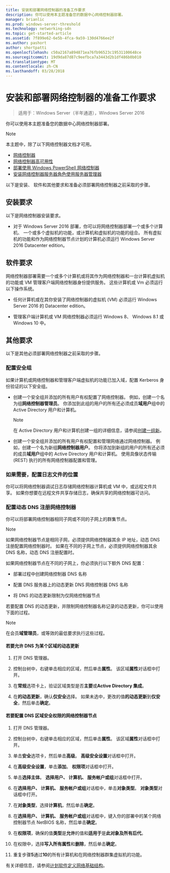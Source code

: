 ```yaml
---
title: 安装和部署网络控制器的准备工作要求
description: 你可以使用本主题准备您的数据中心网络控制器部署。
manager: brianlic
ms.prod: windows-server-threshold
ms.technology: networking-sdn
ms.topic: get-started-article
ms.assetid: 7f899e62-6e5b-4fca-9a59-130d4766ee2f
ms.author: pashort
author: shortpatti
ms.openlocfilehash: c50a2167a894871ea76fb96523c19531100648ce
ms.sourcegitcommit: 19d9da87d87c9eefbca7a3443d2b1df486b0b010
ms.translationtype: MT
ms.contentlocale: zh-CN
ms.lasthandoff: 03/28/2018
---
```

# <a name="installation-and-preparation-requirements-for-deploying-network-controller"></a>安装和部署网络控制器的准备工作要求

>适用于：Windows Server（半年通道），Windows Server 2016

你可以使用本主题准备您的数据中心网络控制器部署。  
  
> [!NOTE]  
> 本主题中，除了以下网络控制器文档才可用。  
> 
> - [网络控制器](../technologies/network-controller/Network-Controller.md)
> - [网络控制器高可用性](../technologies/network-controller/network-controller-high-availability.md)
> - [部署使用 Windows PowerShell 网络控制器](../deploy/Deploy-Network-Controller-using-Windows-PowerShell.md)  
> - [安装网络控制器服务器角色使用服务器管理器](../technologies/network-controller/Install-the-Network-Controller-server-role-using-Server-Manager.md)  

以下是安装、 软件和其他要求和准备必须部署网络控制器之前采取的步骤。

## <a name="installation-requirements"></a>安装要求

以下是网络控制器安装要求。

- 对于 Windows Server 2016 部署，你可以将网络控制器部署一个或多个计算机、 一个或多个虚拟机的功能，或计算机和虚拟机的功能的组合。 所有虚拟机的功能和作为网络控制器节点计划的计算机必须运行 Windows Server 2016 Datacenter edition。

## <a name="software-requirements"></a>软件要求

网络控制器部署需要一个或多个计算机或将其作为网络控制器和一台计算机虚拟机的功能或 VM 管理客户端网络控制器身份提供服务。 这些计算机或 Vm 必须运行以下操作系统。  

- 任何计算机或在其你安装了网络控制器的虚拟机 (VM) 必须运行 Windows Server 2016 的 Datacenter edition。  
  
- 管理客户端计算机或 VM 网络控制器必须运行 Windows 8、 Windows 8.1 或 Windows 10 中。  
  
## <a name="additional-requirements"></a>其他要求

以下是其他必须部署网络控制器之前采取的步骤。
  
### <a name="configure-security-groups"></a>配置安全组
  
如果计算机或网络控制器和管理客户端虚拟机的功能已加入域，配置 Kerberos 身份验证的以下安全组。

- 创建一个安全组并添加的所有用户有权配置了网络控制器。 例如，创建一个名为组**网络控制器管理员**。 你添加到此组的用户的所有还必须成员**域用户**组中的 Active Directory 用户和计算机。  
  
    > [!NOTE]  
    > 在 Active Directory 用户和计算机创建一组的详细信息，请参阅[创建一组新](https://technet.microsoft.com/en-us/library/cc783256(v=ws.10).aspx)。  

- 创建一个安全组并添加的所有用户有权配置和管理网络通过网络控制器。  例如，创建一个名为新组**网络控制器用户**。 你将添加到新组的用户的所有还必须的成员**域用户**组中的 Active Directory 用户和计算机。 使用具像状态传输 \(REST\) 执行的所有网络控制器配置和管理。

### <a name="configure-log-file-locations-if-needed"></a>如果需要，配置日志文件的位置

你可以将网络控制器调试日志存储网络控制器计算机或 VM 中，或远程文件共享。 如果你想要在远程文件共享存储日志，确保共享的网络控制器可访问。

### <a name="configure-dynamic-dns-registration-for-network-controller"></a>配置动态 DNS 注册网络控制器
  
你可以将部署网络控制器相同子网或不同的子网上的群集节点。 

>[!NOTE]
>如果网络控制器节点是相同子网，必须提供网络控制器其余 IP 地址，动态 DNS 注册配置网络控制器时。 如果在不同的子网上节点，必须提供网络控制器其余 DNS 名称，动态 DNS 注册配置时。

如果网络控制器节点在不同的子网上，你必须执行以下额外 DNS 配置：

- 部署过程中创建网络控制器 DNS 名称

- 配置 DNS 服务器上的动态更新 DNS 网络控制器 DNS 名称

- 将 DNS 的动态更新限制为仅网络控制器节点

若要配置 DNS 的动态更新，并限制网络控制器名称记录的动态更新，你可以使用下面的过程。

> [!NOTE]
> 在会员**域管理员**，或等效的最低要求执行这些过程。
  
#### <a name="to-allow-dns-dynamic-updates-for-a-zone"></a>若要允许 DNS 为某个区域的动态更新

1. 打开 DNS 管理器。

2. 控制台树中，右键单击相应的区域，然后单击**属性**。 该区域**属性**对话框中打开。

3. 在**常规**选项卡上，验证区域类型是否**主要**或**Active Directory 集成**。

4. 在**的动态更新**，确认**仅安全**选择。 如果未选中，更改的值**的动态更新**到**仅安全**，然后单击**确定**。

#### <a name="to-configure-dns-zone-security-permissions-for-network-controller-nodes"></a>若要配置 DNS 区域安全权限的网络控制器节点

1.  打开 DNS 管理器。

2.  控制台树中，右键单击相应的区域，然后单击**属性**。 该区域**属性**对话框中打开。

3.  单击**安全**选项卡，然后单击**高级**。 **高级安全设置**对话框中打开。

4. 在**高级安全设置**，单击**添加**。 **权限项**对话框中打开。
  
5. 单击**选择主体**。 **选择用户、 计算机、 服务帐户或组**对话框中打开。

6. 在**选择用户、 计算机、 服务帐户或组**对话框中，单击**对象类型**。 **对象类型**对话框中打开。 

7. 在**对象类型**，选择**计算机**，然后单击**确定**。

8. 在**选择用户、 计算机、 服务帐户或组**对话框中，键入你的部署中的某个网络控制器节点 NetBIOS 名称，然后单击**确定**。

9. 在**权限项**，确保的值**类型**是**允许**的值和**适用于**是**此对象及所有后代**。
  
10. 在权限中，选择**写入所有属性**和**删除**，然后单击**确定**。

11. 重复步骤**5**通过**10**的所有计算机和在网络控制器群集虚拟机的功能。

有关详细信息，请参阅[计划软件定义网络基础结构](https://technet.microsoft.com/windows-server-docs/networking/sdn/plan/plan-a-software-defined-network-infrastructure)。
